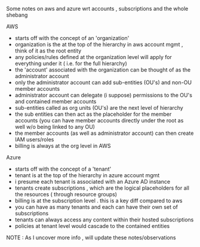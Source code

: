  Some notes on aws and azure wrt accounts , subscriptions and the whole shebang

AWS

* starts off with the concept of an 'organization'
* organization is the at the top of the hierarchy in aws account mgmt , think of it as the root entity
* any policies/rules defined at the organization level will apply for everything under it ( i.e. for the full hierarchy)
* the 'account' associated with the organization can be thought of as the administrator account
* only the administrator account can add sub-entities (OU's) and non-OU member accounts
* administrator account can delegate (i suppose) permissions to the OU's and contained member accounts
* sub-entities called as org units (OU's) are the next level of hierarchy
* the sub entities can then act as the placeholder for the member accounts (you can have member accounts directly under the root as well w/o being linked to any OU)
* the member accounts (as well as administrator account) can then create IAM users/roles
* billing is always at the org level in AWS

Azure

* starts off with the concept of a 'tenant'
* tenant is at the top of the hierarchy in azure account mgmt
* i presume each tenant is associated with an Azure AD instance
* tenants create subscriptions , which are the logical placeholders for all the resources ( through resource groups)
* billing is at the subscription level . this is a key diff compared to aws
* you can have as many tenants and each can have their own set of subscriptions
* tenants can always access any content within their hosted subscriptions
* policies at tenant level would cascade to the contained entities

NOTE : As I uncover more info , will update these notes/observations
